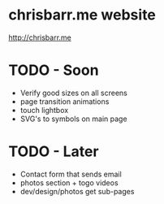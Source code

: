 # chrisbarr.me website
http://chrisbarr.me


# TODO - Soon
* Verify good sizes on all screens
* page transition animations
* touch lightbox
* SVG's to symbols on main page

# TODO - Later
* Contact form that sends email
* photos section + togo videos
* dev/design/photos get sub-pages
